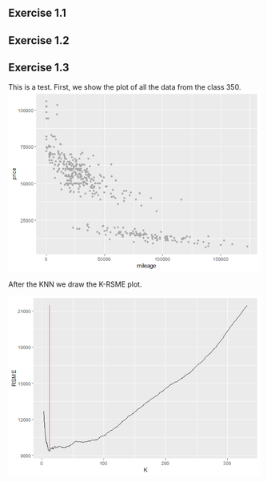 Exercise 1.1
------------

Exercise 1.2
------------

Exercise 1.3
------------

This is a test. First, we show the plot of all the data from the class 350. ![](Exercise_1_Report_files/figure-markdown_github/s350-1.png)

After the KNN we draw the K-RSME plot.

![](Exercise_1_Report_files/figure-markdown_github/s350p_KNNplot-1.png)
